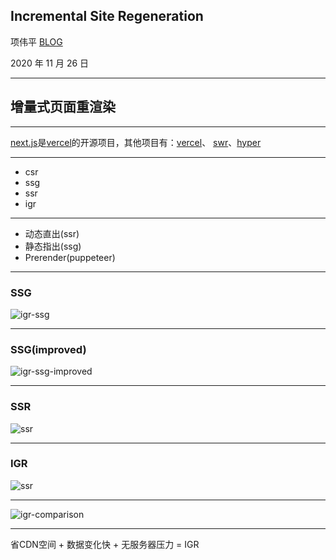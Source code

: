 ## Incremental Site Regeneration

项伟平 [BLOG](https://brandonxiang.vercel.app/)

2020 年 11 月 26 日

----

## 增量式页面重渲染

----

[next.js](https://nextjs.org/)是[vercel](http://vercel.com/)的开源项目，其他项目有：[vercel](https://github.com/vercel/vercel)、 [swr](https://github.com/vercel/)、[hyper](https://github.com/vercel/hyper)

----

- csr
- ssg
- ssr
- igr


----

- 动态直出(ssr)
- 静态指出(ssg)
- Prerender(puppeteer)

----

### SSG

![igr-ssg](https://keynote.vercel.app/img/igr-ssg.png)

----

### SSG(improved)

![igr-ssg-improved](https://keynote.vercel.app/img/igr-ssg-improved.png)

----

### SSR

![ssr](https://keynote.vercel.app/img/igr-ssr.png)

----

### IGR

![ssr](https://keynote.vercel.app/img/igr-igr.png)

----

![igr-comparison](https://keynote.vercel.app/img/igr-comparison.png)

----

省CDN空间 + 数据变化快 + 无服务器压力 = IGR